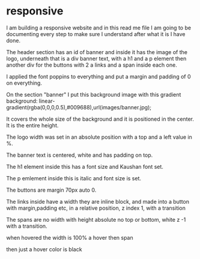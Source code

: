 # responsive
I am building a responsive website and in this read me file I am going to be documenting every step to make sure I understand after what it is I have done.

The header section has an id of banner and inside it has the image of the logo, underneath that is a div banner text, with a h1 and a p element then another div for the buttons with 2 a links and a span inside each one.

I applied the font poppins to everything and put a margin and padding of 0 on everything.

On the section "banner" I put this background image with this gradient background: linear-gradient(rgba(0,0,0,0.5),#009688),url(images/banner.jpg);

It covers the whole size of the background and it is positioned in the center. It is the entire height.

The logo width was set in an absolute position with a top and a left value in %.

The banner text is centered, white and has padding on top.

The h1 element inside this has a font size and Kaushan font set.

The p emlement inside this is italic and font size is set.

The buttons are margin 70px auto 0.

The links inside have a width they are inline block, and made into a button with margin,padding etc, in a relative position, z index 1, with a transition

The spans are no width with height absolute no top or bottom, white z -1 with a transition.

when hovered the width is 100% a hover then span
 
then just a hover color is black


